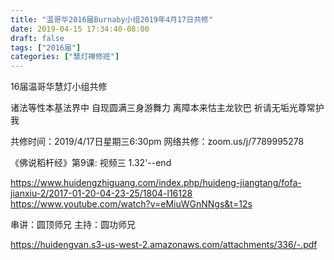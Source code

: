 ```yaml
---
title: "温哥华2016届Burnaby小组2019年4月17日共修"
date: 2019-04-15 17:34:40-08:00
draft: false
tags: ["2016届"]
categories: ["慧灯禅修班"]
---
```

16届温哥华慧灯小组共修

诸法等性本基法界中 
自现圆满三身游舞力
离障本来怙主龙钦巴 
祈请无垢光尊常护我 

共修时间：2019/4/17日星期三6:30pm
网络共修：zoom.us/j/7789995278 

《佛说稻杆经》第9课:  视频三 1.32'--end

https://www.huidengzhiguang.com/index.php/huideng-jiangtang/fofa-jianxiu-2/2017-01-20-04-23-25/1804-l16128
https://www.youtube.com/watch?v=eMiuWGnNNgs&t=12s

串讲：圆顶师兄
主持：圆功师兄

 https://huidengvan.s3-us-west-2.amazonaws.com/attachments/336/-.pdf
